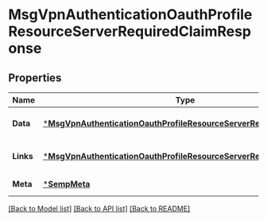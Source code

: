 # MsgVpnAuthenticationOauthProfileResourceServerRequiredClaimResponse

## Properties
Name | Type | Description | Notes
------------ | ------------- | ------------- | -------------
**Data** | [***MsgVpnAuthenticationOauthProfileResourceServerRequiredClaim**](MsgVpnAuthenticationOauthProfileResourceServerRequiredClaim.md) |  | [optional] [default to null]
**Links** | [***MsgVpnAuthenticationOauthProfileResourceServerRequiredClaimLinks**](MsgVpnAuthenticationOauthProfileResourceServerRequiredClaimLinks.md) |  | [optional] [default to null]
**Meta** | [***SempMeta**](SempMeta.md) |  | [default to null]

[[Back to Model list]](../README.md#documentation-for-models) [[Back to API list]](../README.md#documentation-for-api-endpoints) [[Back to README]](../README.md)

